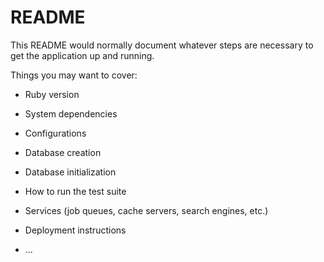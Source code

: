 # README

This README would normally document whatever steps are necessary to get the
application up and running.

Things you may want to cover:

* Ruby version

* System dependencies

* Configurations
* Database creation

* Database initialization

* How to run the test suite

* Services (job queues, cache servers, search engines, etc.)

* Deployment instructions

* ...
